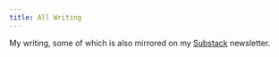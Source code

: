 ```yaml
---
title: All Writing
---
```


My writing, some of which is also mirrored on my [Substack](https://simonwu.substack.com) newsletter.